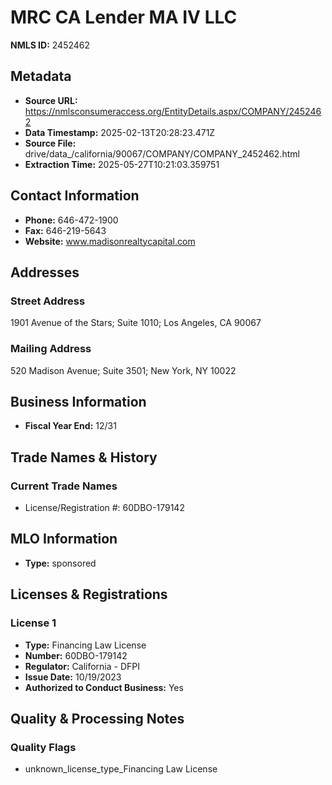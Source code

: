 # MRC CA Lender MA IV LLC

**NMLS ID:** 2452462

## Metadata
- **Source URL:** https://nmlsconsumeraccess.org/EntityDetails.aspx/COMPANY/2452462
- **Data Timestamp:** 2025-02-13T20:28:23.471Z
- **Source File:** drive/data_/california/90067/COMPANY/COMPANY_2452462.html
- **Extraction Time:** 2025-05-27T10:21:03.359751

## Contact Information
- **Phone:** 646-472-1900
- **Fax:** 646-219-5643
- **Website:** www.madisonrealtycapital.com

## Addresses
### Street Address
1901 Avenue of the Stars; Suite 1010; Los Angeles, CA 90067

### Mailing Address
520 Madison Avenue; Suite 3501; New York, NY 10022

## Business Information
- **Fiscal Year End:** 12/31

## Trade Names & History
### Current Trade Names
- License/Registration #: 60DBO-179142

## MLO Information
- **Type:** sponsored

## Licenses & Registrations

### License 1
- **Type:** Financing Law License
- **Number:** 60DBO-179142
- **Regulator:** California - DFPI
- **Issue Date:** 10/19/2023
- **Authorized to Conduct Business:** Yes

## Quality & Processing Notes
### Quality Flags
- unknown_license_type_Financing Law License
